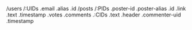 /users
    /:UIDs
        .email
        .alias
        .id
/posts
    /:PIDs
        .poster-id
        .poster-alias
        .id
        .link
        .text
        .timestamp
        .votes
        .comments
            .:CIDs
                .text
                .header
                .commenter-uid
                .timestamp
